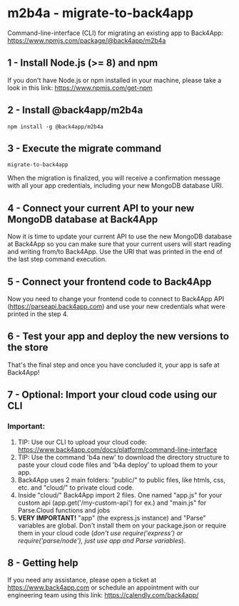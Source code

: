 # m2b4a - migrate-to-back4app
Command-line-interface (CLI) for migrating an existing app to Back4App: https://www.npmjs.com/package/@back4app/m2b4a

## 1 - Install Node.js (>= 8) and npm

If you don't have Node.js or npm installed in your machine, please take a look in this link: https://www.npmjs.com/get-npm

## 2 - Install @back4app/m2b4a
```
npm install -g @back4app/m2b4a
```

## 3 - Execute the migrate command
```
migrate-to-back4app
```

When the migration is finalized, you will receive a confirmation message with all your app credentials, including your new MongoDB database URI.

## 4 - Connect your current API to your new MongoDB database at Back4App
Now it is time to update your current API to use the new MongoDB database at Back4App so you can make sure that your current users will start reading and writing from/to Back4App. Use the URI that was printed in the end of the last step command execution.

## 5 - Connect your frontend code to Back4App
Now you need to change your frontend code to connect to Back4App API (https://parseapi.back4app.com) and use your new credentials what were printed in the step 4.

## 6 - Test your app and deploy the new versions to the store
That's the final step and once you have concluded it, your app is safe at Back4App!

## 7 - Optional: Import your cloud code using our CLI

### Important:
1. TIP: Use our CLI to upload your cloud code: https://www.back4app.com/docs/platform/command-line-interface 
2. TIP: Use the command 'b4a new' to download the directory structure to paste your cloud code files and 'b4a deploy' to upload them to your app.
3. Back4App uses 2 main folders: "public/" to public files, like htmls, css, etc. and "cloud/" to private cloud code.
4. Inside "cloud/" Back4App import 2 files. One named "app.js" for your custom api (app.get('/my-custom-api') for ex.) and "main.js" for Parse.Cloud functions and jobs  
5. __VERY IMPORTANT!__ "app" (the express.js instance) and "Parse" variables are global. Don't install them on your package.json or require them in your cloud code (_don't use require('express') or require('parse/node'), just use app and Parse variables_).

## 8 - Getting help
If you need any assistance, please open a ticket at https://www.back4app.com or schedule an appointment with our engineering team using this link: https://calendly.com/back4app/

